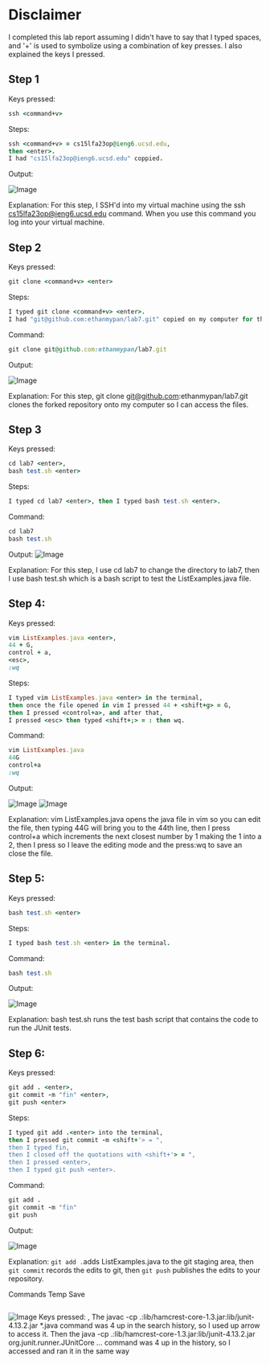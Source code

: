 # Disclaimer 
I completed this lab report assuming I didn't have to say that I typed spaces, and '+' is used to symbolize using a combination of key presses. I also explained the keys I pressed.
## Step 1
Keys pressed:
```ruby
ssh <command+v>
```
Steps:
```ruby
ssh <command+v> = cs15lfa23op@ieng6.ucsd.edu,
then <enter>.
I had "cs15lfa23op@ieng6.ucsd.edu" coppied.
```
Output:

![Image](lab4Part1ss.png)

Explanation:
For this step, I SSH'd into my virtual machine using the ssh cs15lfa23op@ieng6.ucsd.edu command.
When you use this command you log into your virtual machine.

## Step 2

Keys pressed:
```ruby
git clone <command+v> <enter>
```
Steps:
```ruby
I typed git clone <command+v> <enter>.
I had "git@github.com:ethanmypan/lab7.git" copied on my computer for this command.
```
Command: 
```ruby
git clone git@github.com:ethanmypan/lab7.git
```
Output:

![Image](lab4Part2SS.png)

Explanation:
For this step, git clone git@github.com:ethanmypan/lab7.git clones the forked repository onto my computer so I can access the files.

## Step 3

Keys pressed:
```ruby
cd lab7 <enter>,
bash test.sh <enter>
```
Steps:
```ruby
I typed cd lab7 <enter>, then I typed bash test.sh <enter>. 
```
Command:
```ruby
cd lab7
bash test.sh
```
Output:
![Image](lab4Part3SS.png)

Explanation:
For this step, I use cd lab7 to change the directory to lab7, then I use bash test.sh which is a bash script to test the ListExamples.java file.

## Step 4: 

Keys pressed:
```ruby
vim ListExamples.java <enter>,
44 + G,
control + a,
<esc>,
:wq
```
Steps:
```ruby
I typed vim ListExamples.java <enter> in the terminal,
then once the file opened in vim I pressed 44 + <shift+g> = G,
then I pressed <control+a>, and after that,
I pressed <esc> then typed <shift+;> = : then wq.
```
Command:
```ruby
vim ListExamples.java
44G
control+a
:wq
```

Output:

![Image](vimListEx.png)
![Image](editVimListExamplesCode.png)

Explanation:
vim ListExamples.java opens the java file in vim so you can edit the file, then typing 44G will bring you to the 44th line, then I press control+a which increments the next closest number by 1 making the 1 into a 2, then I press <esc> so I leave the editing mode and the press:wq to save an close the file.


## Step 5:

Keys pressed:
```ruby
bash test.sh <enter>
```
Steps:
```ruby
I typed bash test.sh <enter> in the terminal.
```
Command:
```ruby
bash test.sh
```

Output:

![Image](listExamplesPassing.png)

Explanation:
bash test.sh runs the test bash script that contains the code to run the JUnit tests.

## Step 6:

Keys pressed:
```ruby
git add . <enter>,
git commit -m "fin" <enter>,
git push <enter>
```
Steps:
```ruby
I typed git add .<enter> into the terminal,
then I pressed git commit -m <shift+'> = ",
then I typed fin,
then I closed off the quotations with <shift+'> = ",
then I pressed <enter>,
then I typed git push <enter>.
```

Command:
```ruby
git add .
git commit -m "fin"
git push
```

Output:

![Image](gitaddcommitpush.png)

Explanation: 
```git add .```adds ListExamples.java to the git staging area, then ```git commit``` records the edits to git, then ```git push``` publishes the edits to your repository.


Commands Temp Save 

```ruby

```
![Image](vimListEx.png)
Keys pressed: <up><up><up><up><enter>, <up><up><up><up><enter> The javac -cp .:lib/hamcrest-core-1.3.jar:lib/junit-4.13.2.jar *.java command was 4 up in the search history, so I used up arrow to access it. Then the java -cp .:lib/hamcrest-core-1.3.jar:lib/junit-4.13.2.jar org.junit.runner.JUnitCore ... command was 4 up in the history, so I accessed and ran it in the same way
